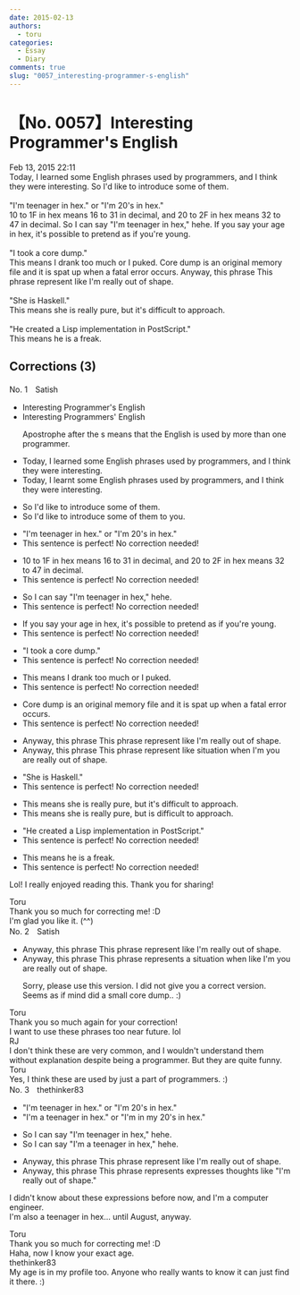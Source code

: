 ```yaml
---
date: 2015-02-13
authors:
  - toru
categories:
  - Essay
  - Diary
comments: true
slug: "0057_interesting-programmer-s-english"
---
```


# 【No. 0057】Interesting Programmer's English
<div class="date">Feb 13, 2015 22:11</div>
<div id="post"><div id="body_show_ori">
Today, I learned some English phrases used by programmers, and I think they were interesting. So I'd like to introduce some of them.<br/><br/>"I'm teenager in hex." or "I'm 20's in hex."<br/>10 to 1F in hex means 16 to 31 in decimal, and 20 to 2F in hex means 32 to 47 in decimal. So I can say "I'm teenager in hex," hehe. If you say your age in hex, it's possible to pretend as if you're young.<br/><br/>"I took a core dump."<br/>This means I drank too much or I puked. Core dump is an original memory file and it is spat up when a fatal error occurs. Anyway, this phrase This phrase represent like I'm really out of shape.<br/><br/>"She is Haskell."<br/>This means she is really pure, but it's difficult to approach.<br/><br/>"He created a Lisp implementation in PostScript."<br/>This means he is a freak.<br/>
</div></div>

<!-- more -->


## Corrections (3)
<div id="block"><div class="first_name"> No. 1　<span class="just_name">Satish</span></div><div id="block2">
<ul class="correction_field">
<li class="incorrect">Interesting Programmer's English</li>
<li class="corrected correct">
Interesting Programmer<span class="f_red">s'</span> English
<p class="correction_comment">Apostrophe after the s means that the English is used by more than one programmer.</p>
</li>
</ul>
<ul class="correction_field">
<li class="incorrect">Today, I learned some English phrases used by programmers, and I think they were interesting.</li>
<li class="corrected correct">
Today, I learn<span class="f_blue">t</span> some English phrases used by programmers, and I think they were interesting.
</li>
</ul>
<ul class="correction_field">
<li class="incorrect">So I'd like to introduce some of them.</li>
<li class="corrected correct">
So I'd like to introduce some of them<span class="f_blue"> to you</span>.
</li>
</ul>
<ul class="correction_field">
<li class="incorrect">"I'm teenager in hex." or "I'm 20's in hex."</li>
<li class="corrected perfect">This sentence is perfect! No correction needed!</li>
</ul>
<ul class="correction_field">
<li class="incorrect">10 to 1F in hex means 16 to 31 in decimal, and 20 to 2F in hex means 32 to 47 in decimal.</li>
<li class="corrected perfect">This sentence is perfect! No correction needed!</li>
</ul>
<ul class="correction_field">
<li class="incorrect">So I can say "I'm teenager in hex," hehe.</li>
<li class="corrected perfect">This sentence is perfect! No correction needed!</li>
</ul>
<ul class="correction_field">
<li class="incorrect">If you say your age in hex, it's possible to pretend as if you're young.</li>
<li class="corrected perfect">This sentence is perfect! No correction needed!</li>
</ul>
<ul class="correction_field">
<li class="incorrect">"I took a core dump."</li>
<li class="corrected perfect">This sentence is perfect! No correction needed!</li>
</ul>
<ul class="correction_field">
<li class="incorrect">This means I drank too much or I puked.</li>
<li class="corrected perfect">This sentence is perfect! No correction needed!</li>
</ul>
<ul class="correction_field">
<li class="incorrect">Core dump is an original memory file and it is spat up when a fatal error occurs.</li>
<li class="corrected perfect">This sentence is perfect! No correction needed!</li>
</ul>
<ul class="correction_field">
<li class="incorrect">Anyway, this phrase This phrase represent like I'm really out of shape.</li>
<li class="corrected correct">
Anyway, this phrase <span class="sline">This phrase</span> represent <span class="sline">like</span> <span class="f_blue"> situation when </span>I'm <span class="f_blue">you are </span>really out of shape.
</li>
</ul>
<ul class="correction_field">
<li class="incorrect">"She is Haskell."</li>
<li class="corrected perfect">This sentence is perfect! No correction needed!</li>
</ul>
<ul class="correction_field">
<li class="incorrect">This means she is really pure, but it's difficult to approach.</li>
<li class="corrected correct">
This means she is really pure, but <span class="f_blue">is</span> difficult to approach.
</li>
</ul>
<ul class="correction_field">
<li class="incorrect">"He created a Lisp implementation in PostScript."</li>
<li class="corrected perfect">This sentence is perfect! No correction needed!</li>
</ul>
<ul class="correction_field">
<li class="incorrect">This means he is a freak.</li>
<li class="corrected perfect">This sentence is perfect! No correction needed!</li>
</ul>
<p class="comment_small">
 Lol!  I really enjoyed reading this. Thank you for sharing!
</p>

</div><div class="name"><span class="just_name">Toru</span><br>
Thank you so much for correcting me! :D<br/>I'm glad you like it. (^^)
</div>
</div>
<div id="block"><div class="first_name"> No. 2　<span class="just_name">Satish</span></div><div id="block2">
<ul class="correction_field">
<li class="incorrect">Anyway, this phrase This phrase represent like I'm really out of shape.</li>
<li class="corrected correct">
Anyway, this phrase <span class="sline">This phrase</span> represent<span class="f_blue">s a situation when </span> <span class="sline">like I'm</span> <span class="f_blue">you are </span>really out of shape.
<p class="correction_comment">Sorry, please use this version.  I did not give you a correct version.  Seems as if mind did a small core dump.. :)</p>
</li>
</ul>
</div><div class="name"><span class="just_name">Toru</span><br>
Thank you so much again for your correction! <br/>I want to use these phrases too near future. lol
</div>
<div class="name"><span class="just_name">RJ</span><br>
I don't think these are very common, and I wouldn't understand them without explanation despite being a programmer. But they are quite funny.
</div>
<div class="name"><span class="just_name">Toru</span><br>
Yes, I think these are used by just a part of programmers. :)
</div>
</div>
<div id="block"><div class="first_name"> No. 3　<span class="just_name">thethinker83</span></div><div id="block2">
<ul class="correction_field">
<li class="incorrect">"I'm teenager in hex." or "I'm 20's in hex."</li>
<li class="corrected correct">
"I'm <span class="f_blue">a</span> teenager in hex." or "I'm <span class="f_blue">in my</span> 20's in hex."
</li>
</ul>
<ul class="correction_field">
<li class="incorrect">So I can say "I'm teenager in hex," hehe.</li>
<li class="corrected correct">
So I can say "I'm <span class="f_blue">a</span> teenager in hex," hehe.
</li>
</ul>
<ul class="correction_field">
<li class="incorrect">Anyway, this phrase This phrase represent like I'm really out of shape.</li>
<li class="corrected correct">
Anyway, this phrase <span class="f_red"><span class="sline">This phrase</span></span> <span class="sline"><span class="f_red">represents</span></span> <span class="f_blue">expresses thoughts</span> like <span class="f_blue">"</span>I'm really out of shape.<span class="f_blue">"</span>
</li>
</ul>
<p class="comment_small">
 I didn't know about these expressions before now, and I'm a computer engineer.
 <br/>
 I'm also a teenager in hex... until August, anyway.
</p>

</div><div class="name"><span class="just_name">Toru</span><br>
Thank you so much for correcting me! :D<br/>Haha, now I know your exact age.
</div>
<div class="name"><span class="just_name">thethinker83</span><br>
My age is in my profile too.  Anyone who really wants to know it can just find it there.  :)
</div>
</div>
